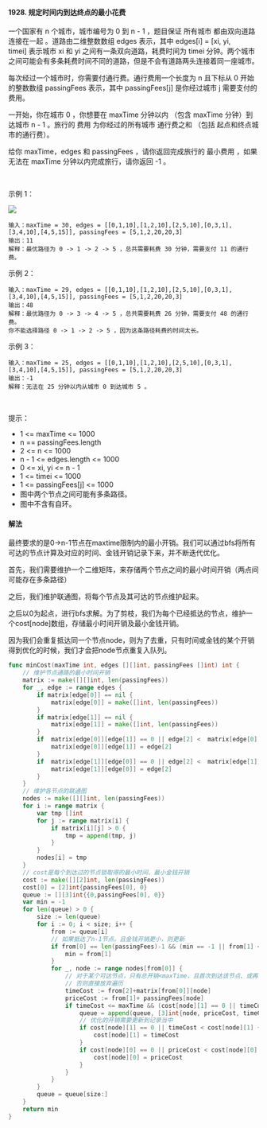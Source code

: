 #### 1928. 规定时间内到达终点的最小花费
一个国家有 n 个城市，城市编号为 0 到 n - 1 ，题目保证 所有城市 都由双向道路 连接在一起 。道路由二维整数数组 edges 表示，其中 edges[i] = [xi, yi, timei] 表示城市 xi 和 yi 之间有一条双向道路，耗费时间为 timei 分钟。两个城市之间可能会有多条耗费时间不同的道路，但是不会有道路两头连接着同一座城市。

每次经过一个城市时，你需要付通行费。通行费用一个长度为 n 且下标从 0 开始的整数数组 passingFees 表示，其中 passingFees[j] 是你经过城市 j 需要支付的费用。

一开始，你在城市 0 ，你想要在 maxTime 分钟以内 （包含 maxTime 分钟）到达城市 n - 1 。旅行的 费用 为你经过的所有城市 通行费之和 （包括 起点和终点城市的通行费）。

给你 maxTime，edges 和 passingFees ，请你返回完成旅行的 最小费用 ，如果无法在 maxTime 分钟以内完成旅行，请你返回 -1 。

 

示例 1：

![](https://assets.leetcode.com/uploads/2021/06/04/leetgraph1-1.png)
```
输入：maxTime = 30, edges = [[0,1,10],[1,2,10],[2,5,10],[0,3,1],[3,4,10],[4,5,15]], passingFees = [5,1,2,20,20,3]
输出：11
解释：最优路径为 0 -> 1 -> 2 -> 5 ，总共需要耗费 30 分钟，需要支付 11 的通行费。
```
示例 2：


```
输入：maxTime = 29, edges = [[0,1,10],[1,2,10],[2,5,10],[0,3,1],[3,4,10],[4,5,15]], passingFees = [5,1,2,20,20,3]
输出：48
解释：最优路径为 0 -> 3 -> 4 -> 5 ，总共需要耗费 26 分钟，需要支付 48 的通行费。
你不能选择路径 0 -> 1 -> 2 -> 5 ，因为这条路径耗费的时间太长。
```
示例 3：

```
输入：maxTime = 25, edges = [[0,1,10],[1,2,10],[2,5,10],[0,3,1],[3,4,10],[4,5,15]], passingFees = [5,1,2,20,20,3]
输出：-1
解释：无法在 25 分钟以内从城市 0 到达城市 5 。
```
 

提示：

- 1 <= maxTime <= 1000
- n == passingFees.length
- 2 <= n <= 1000
- n - 1 <= edges.length <= 1000
- 0 <= xi, yi <= n - 1
- 1 <= timei <= 1000
- 1 <= passingFees[j] <= 1000 
- 图中两个节点之间可能有多条路径。
- 图中不含有自环。

#### 解法
最终要求的是0->n-1节点在maxtime限制内的最小开销。我们可以通过bfs将所有可达的节点计算及对应的时间、金钱开销记录下来，并不断迭代优化。

首先，我们需要维护一个二维矩阵，来存储两个节点之间的最小时间开销（两点间可能存在多条路径）

之后，我们维护联通图，将每个节点及其可达的节点维护起来。

之后以0为起点，进行bfs求解。为了剪枝，我们为每个已经抵达的节点，维护一个cost[node]数组，存储最小时间开销及最小金钱开销。

因为我们会重复抵达同一个节点node，则为了去重，只有时间或金钱的某个开销得到优化的时候，我们才会把node节点重复入队列。
```go
func minCost(maxTime int, edges [][]int, passingFees []int) int {
    // 维护节点通路的最小时间开销
    matrix := make([][]int, len(passingFees))
    for _, edge := range edges {
        if matrix[edge[0]] == nil {
            matrix[edge[0]] = make([]int, len(passingFees))
        }
        if matrix[edge[1]] == nil {
            matrix[edge[1]] = make([]int, len(passingFees))
        }
        if  matrix[edge[0]][edge[1]] == 0 || edge[2] <  matrix[edge[0]][edge[1]] {
            matrix[edge[0]][edge[1]] = edge[2]
        }
        if  matrix[edge[1]][edge[0]] == 0 || edge[2] <  matrix[edge[1]][edge[0]] {
            matrix[edge[1]][edge[0]] = edge[2]
        }
    }
    // 维护各节点的联通图
    nodes := make([][]int, len(passingFees))
    for i := range matrix {
        var tmp []int 
        for j := range matrix[i] {
            if matrix[i][j] > 0 {
                tmp = append(tmp, j)
            }
        }
        nodes[i] = tmp
    }
    // cost是每个到达过的节点锁取得的最小时间、最小金钱开销
    cost := make([][2]int, len(passingFees))
    cost[0] = [2]int{passingFees[0], 0}
    queue := [][3]int{{0,passingFees[0], 0}}
    var min = -1 
    for len(queue) > 0 {
        size := len(queue)
        for i := 0; i < size; i++ {
            from := queue[i]
            // 如果抵达了n-1节点，且金钱开销更小，则更新
            if from[0] == len(passingFees)-1 && (min == -1 || from[1] < min) {
                min = from[1]
            }
            for _, node := range nodes[from[0]] {
                // 对于某个可达节点，只有总开销<maxTime，且首次到达该节点、或再次到达时耗费的时间或金钱更少，我们才会再次到达
                // 否则直接放弃遍历
                timeCost := from[2]+matrix[from[0]][node]
                priceCost := from[1]+ passingFees[node]
                if timeCost <= maxTime && (cost[node][1] == 0 || timeCost < cost[node][1] || cost[node][0] == 0 || priceCost < cost[node][0]){
                    queue = append(queue, [3]int{node, priceCost, timeCost})
                    // 优化的开销需要更新到记录当中
                    if cost[node][1] == 0 || timeCost < cost[node][1] {
                        cost[node][1] = timeCost
                    }
                    if cost[node][0] == 0 || priceCost < cost[node][0] {
                        cost[node][0] = priceCost
                    }
                }
            }
        }
        queue = queue[size:]
    }
    return min 
}
```